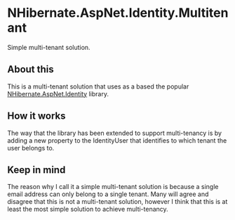 NHibernate.AspNet.Identity.Multitenant
=======================

Simple multi-tenant solution.

## About this ##
This is a multi-tenant solution that uses as a based the popular [NHibernate.AspNet.Identity](https://github.com/nhibernate/NHibernate.AspNet.Identity) library.

## How it works ##
The way that the library has been extended to support multi-tenancy is by adding a new property to the IdentityUser that identifies to which tenant the user belongs to.

## Keep in mind ##
The reason why I call it a simple multi-tenant solution is because a single email address can only belong to a single tenant.
Many will agree and disagree that this is not a multi-tenant solution, however I think that this is at least the most simple solution to achieve multi-tenancy.
